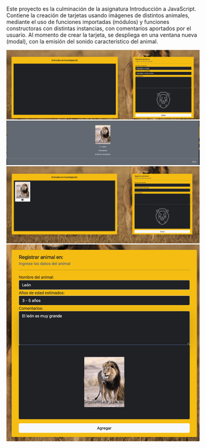 Este proyecto es la culminación de la asignatura Introducción a JavaScript.
Contiene la creación de tarjetas usando imágenes de distintos animales, mediante el uso de funciones importadas (módulos) y funciones constructoras con distintas instancias, con comentarios aportados por el usuario. Al momento de crear la tarjeta, se despliega en una ventana nueva (modal), con la emisión del sonido característico del animal.

<img src="assets/imgs/Captura de Pantalla 2022-08-09 a la(s) 10.44.02.png">
<img src="assets/imgs/Captura de Pantalla 2022-08-09 a la(s) 10.45.31.png">
<img src="assets/imgs/Captura de Pantalla 2022-08-09 a la(s) 10.45.23.png">
<img src="assets/imgs/Captura de Pantalla 2022-08-09 a la(s) 10.45.52.png">
